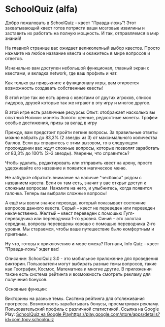 # SchoolQuiz (alfa)

Добро пожаловать в SchoolQuiz – квест "Правда-ложь"! Этот захватывающий квест готов потрясти ваши мозговые извилины и заставить их работать на полную мощность. И так, отправляемся в мир знаний!

На главной странице вас ожидает великолепный выбор квестов. Просто нажмите на любое название квеста и окажитесь в мире вопросов и ответов.

Изначально вам доступен небольшой функционал, главный экран с квестами, и вкладка network, где ваш профиль и чат.

Как только вы привыкните к функционалу игры, вам откроется возможность создавать собственные квесты!

В этой игре так же есть арена с квестами от других игроков, список лидеров, друзей которые так же играют в эту игру и многое другое.

В этой игре есть различные ресурсы:
Опыт: отображает насколько вы опытный
Нолики: монеты
Золото: ценные, редкостные монеты.
Трофеи: особые достижения, призы за вклад в игру

 Прежде, вам предстоит пройти легкие вопросы. За правильные ответы можно набрать до 83,3% (2 звезды из 3) от максимального количества баллов. Если вы справитесь с этим вызовом, то в следующем прохождении вас ждут сложные вопросы, которые позволят заработать от 83,3% до 100% (2–3 звезды). 
Уверены, что справитесь?

Чтобы удалить, редактировать или отправить квест на арену, просто удерживайте его название и появится магическое меню.

Не забудьте обратить внимание на наличие "чекбокса" рядом с названием квеста. Если он там есть, значит у вас открыт доступ к сложным вопросам. Нажмите на него, и улыбнитесь, когда появится галочка. Теперь вы выбрали сложные вопросы!

А ещё мы ввели значок перевода, который показывает состояние вопросов данного квеста. Серый – квест не переведен или переведен некачественно. Желтый – квест переведен с помощью Гугл-переводчика или переводчика 1-го уровня. Синий – это золотая середина, вопросы переведены хорошо с помощью переводчика 2-го уровня. Мы стараемся, чтобы ваше путешествие было комфортным и приятным.

Ну что, готовы к приключению и море смеха? Погнали, Info Quiz – квест "Правда-ложь" ждет вас!


Описание:
SchoolQuiz 3.0 - это мобильное приложение для проведения викторин. Пользователи могут выбирать разные темы вопросов, такие как География, Космос, Математика и многие другие. В приложении также есть система рейтинга и возможность смотреть рекламу для получения бонусов.

Основные функции:

Викторины на разные темы.
Система рейтинга для отслеживания прогресса.
Возможность зарабатывать бонусы, просматривая рекламу.
Пользовательский профиль с различной статистикой.
Ссылка на Google Play:
[SchoolQuiz на Google Play](https://play.google.com/store/apps/details?id=com.tpov.schoolquiz)https://play.google.com/store/apps/details?id=com.tpov.schoolquiz
